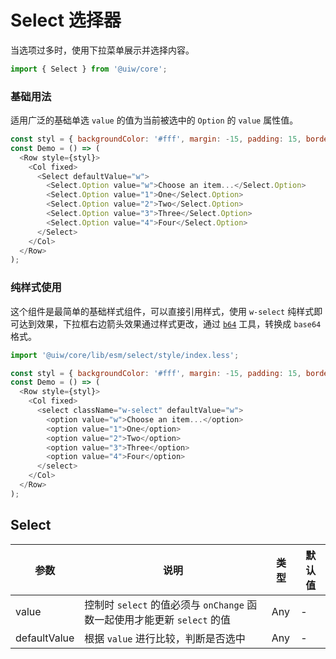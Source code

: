 Select 选择器
===

当选项过多时，使用下拉菜单展示并选择内容。

```jsx
import { Select } from '@uiw/core';
```

### 基础用法

适用广泛的基础单选 `value` 的值为当前被选中的 `Option` 的 `value` 属性值。

<!--DemoStart--> 
```js
const styl = { backgroundColor: '#fff', margin: -15, padding: 15, borderRadius: '5px 5px 0 0' };
const Demo = () => (
  <Row style={styl}>
    <Col fixed>
      <Select defaultValue="w">
        <Select.Option value="w">Choose an item...</Select.Option>
        <Select.Option value="1">One</Select.Option>
        <Select.Option value="2">Two</Select.Option>
        <Select.Option value="3">Three</Select.Option>
        <Select.Option value="4">Four</Select.Option>
      </Select>
    </Col>
  </Row>
);
```
<!--End-->

### 纯样式使用

这个组件是最简单的基础样式组件，可以直接引用样式，使用 `w-select` 纯样式即可达到效果，下拉框右边箭头效果通过样式更改，通过 [`b64`](http://b64.io/) 工具，转换成 `base64` 格式。

```jsx
import '@uiw/core/lib/esm/select/style/index.less';
```

<!--DemoStart--> 
```js
const styl = { backgroundColor: '#fff', margin: -15, padding: 15, borderRadius: '5px 5px 0 0' };
const Demo = () => (
  <Row style={styl}>
    <Col fixed>
      <select className="w-select" defaultValue="w">
        <option value="w">Choose an item...</option>
        <option value="1">One</option>
        <option value="2">Two</option>
        <option value="3">Three</option>
        <option value="4">Four</option>
      </select>
    </Col>
  </Row>
);
```
<!--End-->

## Select

| 参数 | 说明 | 类型 | 默认值 |
|--------- |-------- |--------- |-------- |
| value | 控制时 `select` 的值必须与 `onChange` 函数一起使用才能更新 `select` 的值 | Any | - |
| defaultValue | 根据 `value` 进行比较，判断是否选中 | Any | - |
